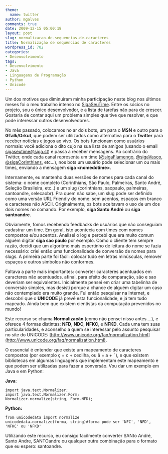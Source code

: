 ```yaml
---
theme:
  name: twitter
author: mgalves
comments: true
date: 2009-12-15 05:00:18
layout: post
slug: normalizacao-de-sequencias-de-caracteres
title: Normalização de sequências de caracteres
wordpress_id: 702
categories:
- Desenvolvimento
tags:
- Desenvolvimento
- Java
- Linguagens de Programação
- Python
- Unicode
---
```


Um dos motivos que diminuiram minha participação neste blog nos últimos meses foi o meu trabalho intenso no [SigaSeuTime](http://www.sigaseutime.com.br). Entre os sócios no projeto, sou o único desenvolvedor, e a lista de tarefas não para de crescer. Gostaria de contar aqui um problema simples que tive que resolver, e que pode interessar outros desenvolvedores.

No mês passado, colocamos no ar dois bots, um para o **MSN** e outro para o **GTalk/Orkut**, que podem ser utilizados como alternativa para o **Twitter** para receber notícias e jogos ao vivo. Os bots funcionam como usuários normais: você adiciona o dito cujo na sua lista de amigos (usando o email sigaseutime@siga.st) e passa a receber mensagens. Ao contrário do Twitter, onde cada canal representa um time ([@sigaFlamengo](http://twitter.com/sigaflamengo), [@sigaVasco](http://twitter.com/sigavasco), [@sigaCorinthians](http://twitter.com/sigacorinthians), etc...), nos bots um usuário pode selecionar um ou mais times, enviando a mensagem **siga &lt;nomedotime&gt;**.

Internamente, eu mantenho duas versões de nomes para cada canal do sistema: o nome completo (Corinthians, São Paulo, Palmeiras, Santo André, Seleção Brasileira, etc..) e um slug (corinthians, saopaulo, palmeiras, santoandre, selecaobr). Pra quem não sabe, um slug pode ser definido como uma versão URL Friendly do nome: sem acentos, espaços em branco e caracteres não ASCII. Originalmente, os bots aceitavam o uso de um dos dois nomes no comando. Por exemplo, **siga Santo André** ou **siga santoandre**.

Obviamente, fomos recebendo feedbacks de usuários que não conseguiam cadastrar um time. Em geral, isto acontecia com times com nomes compostos e/ou acentos. Analisei o log e percebi que era muito comum alguém digitar **siga sao paulo** por exemplo. Como o cliente tem sempre razão, decidi que um algoritmo mais espertinho de leitura do nome se fazia necessário: criei então uma funcionalidade de conversão de nomes para slugs. A primeira parte foi fácil: colocar tudo em letras minúsculas, remover espaços e outros simbolos não conformes.

Faltava a parte mais importantes: converter caracteres acentuados em caracteres não acentuados. afinal, para efeito de comparação, são e sao deveriam ser equivalentes. Inicialmente pensei em criar uma tabelinha de conversão simples, mas desisti porque a chance de alguém digitar um caso não contemplado era muito grande. Fui então pesquisar na Internet, e descobri que o **UNICODE** já prevê esta funcionalidade, e já tem tudo mapeado. Ainda bem que existem cientistas da computação prevenidos no mundo!

Este recurso se chama **Normalização** (como não pensei nisso antes....), e oferece 4 formas distintas: **NFD**, **NDC**, **NFKC**, e **NFKD**. Cada uma tem suas particularidades, e aconselho a quem se interessar pelo assunto pesquisar no site do UNICODE: [http://www.unicode.org/faq/normalization.html](http://www.unicode.org/faq/normalization.html).

O essencial é entender que existe um mapeamento de caracteres compostos (por exemplo ç = c + cedilha, ou ã = a + ˜), e que existem bibliotecas em algumas linguagens que implementam este mapeamento e que podem ser utilizadas para fazer a conversão. Vou dar um exemplo em Java e em Python:

**Java**:

    
    import java.text.Normalizer;
    import java.text.Normalizer.Form;
    Normalizer.normalize(string, Form.NFD);



**Python:**

    
    from unicodedata import normalize
    unicodedata.normalize(forma, string)#forma pode ser 'NFC', 'NFD', 'NFKC' ou 'NFKD'



Utilizando este recurso, eu consigo facilmente converter SANto André, Santo Andre, SANTOandre ou qualquer outra combinação para o formato que eu espero: santoandre. 
